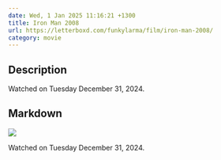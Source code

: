 ```yaml
---
date: Wed, 1 Jan 2025 11:16:21 +1300
title: Iron Man 2008
url: https://letterboxd.com/funkylarma/film/iron-man-2008/
category: movie
---
```

## Description
 Watched on Tuesday December 31, 2024. 

## Markdown
![](https://a.ltrbxd.com/resized/film-poster/5/0/8/2/5/50825-iron-man-0-600-0-900-crop.jpg?v=f03c15122c)

Watched on Tuesday December 31, 2024.
